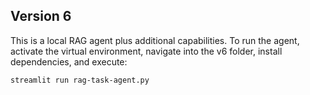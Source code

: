## Version 6

This is a local RAG agent plus additional capabilities.
To run the agent, activate the virtual environment, navigate into the v6 folder, install dependencies, and execute:

```
streamlit run rag-task-agent.py
```